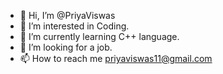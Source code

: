 - 👋 Hi, I’m @PriyaViswas
- 👀 I’m interested in Coding.
- 🌱 I’m currently learning C++ language.
- 💞️ I’m looking for a job.
- 📫 How to reach me priyaviswas11@gmail.com

<!---
PriyaViswas/PriyaViswas is a ✨ special ✨ repository because its `README.md` (this file) appears on your GitHub profile.
You can click the Preview link to take a look at your changes.
--->
